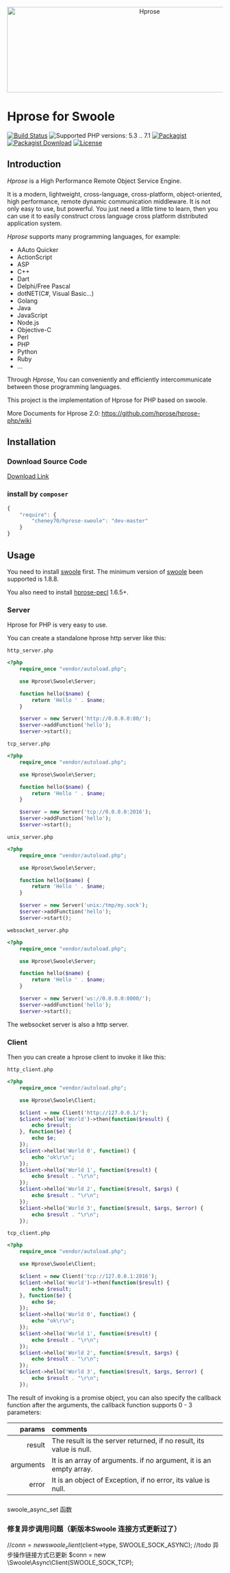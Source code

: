 <p align="center"><img src="http://hprose.com/banner.@2x.png" alt="Hprose" title="Hprose" width="650" height="200" /></p>

# Hprose for Swoole

[![Build Status](https://travis-ci.org/hprose/hprose-swoole.svg?branch=master)](https://travis-ci.org/hprose/hprose-swoole)
![Supported PHP versions: 5.3 .. 7.1](https://img.shields.io/badge/php-5.3~7.1-blue.svg)
[![Packagist](https://img.shields.io/packagist/v/hprose/hprose-swoole.svg)](https://packagist.org/packages/hprose/hprose-swoole)
[![Packagist Download](https://img.shields.io/packagist/dm/hprose/hprose-swoole.svg)](https://packagist.org/packages/hprose/hprose-swoole)
[![License](https://img.shields.io/packagist/l/hprose/hprose-swoole.svg)](https://packagist.org/packages/hprose/hprose-swoole)

## Introduction

*Hprose* is a High Performance Remote Object Service Engine.

It is a modern, lightweight, cross-language, cross-platform, object-oriented, high performance, remote dynamic communication middleware. It is not only easy to use, but powerful. You just need a little time to learn, then you can use it to easily construct cross language cross platform distributed application system.

*Hprose* supports many programming languages, for example:

* AAuto Quicker
* ActionScript
* ASP
* C++
* Dart
* Delphi/Free Pascal
* dotNET(C#, Visual Basic...)
* Golang
* Java
* JavaScript
* Node.js
* Objective-C
* Perl
* PHP
* Python
* Ruby
* ...

Through *Hprose*, You can conveniently and efficiently intercommunicate between those programming languages.

This project is the implementation of Hprose for PHP based on swoole.

More Documents for Hprose 2.0: https://github.com/hprose/hprose-php/wiki

## Installation

### Download Source Code
[Download Link](https://github.com/hprose/hprose-swoole/archive/master.zip)

### install by `composer`
```javascript
{
    "require": {
        "cheney70/hprose-swoole": "dev-master"
    }
}
```

## Usage

You need to install [swoole](http://www.swoole.com/) first. The minimum version of [swoole](https://github.com/swoole/swoole-src) been supported is 1.8.8.

You also need to install [hprose-pecl](https://pecl.php.net/package/hprose) 1.6.5+.

### Server

Hprose for PHP is very easy to use.

You can create a standalone hprose http server like this:

`http_server.php`
```php
<?php
    require_once "vendor/autoload.php";

    use Hprose\Swoole\Server;

    function hello($name) {
        return 'Hello ' . $name;
    }

    $server = new Server('http://0.0.0.0:80/');
    $server->addFunction('hello');
    $server->start();
```

`tcp_server.php`
```php
<?php
    require_once "vendor/autoload.php";

    use Hprose\Swoole\Server;

    function hello($name) {
        return 'Hello ' . $name;
    }

    $server = new Server('tcp://0.0.0.0:2016');
    $server->addFunction('hello');
    $server->start();
```

`unix_server.php`
```php
<?php
    require_once "vendor/autoload.php";

    use Hprose\Swoole\Server;

    function hello($name) {
        return 'Hello ' . $name;
    }

    $server = new Server('unix:/tmp/my.sock');
    $server->addFunction('hello');
    $server->start();
```

`websocket_server.php`
```php
<?php
    require_once "vendor/autoload.php";

    use Hprose\Swoole\Server;

    function hello($name) {
        return 'Hello ' . $name;
    }

    $server = new Server('ws://0.0.0.0:8000/');
    $server->addFunction('hello');
    $server->start();
```

The websocket server is also a http server.

### Client

Then you can create a hprose client to invoke it like this:

`http_client.php`
```php
<?php
    require_once "vendor/autoload.php";

    use Hprose\Swoole\Client;

    $client = new Client('http://127.0.0.1/');
    $client->hello('World')->then(function($result) {
        echo $result;
    }, function($e) {
        echo $e;
    });
    $client->hello('World 0', function() {
        echo "ok\r\n";
    });
    $client->hello('World 1', function($result) {
        echo $result . "\r\n";
    });
    $client->hello('World 2', function($result, $args) {
        echo $result . "\r\n";
    });
    $client->hello('World 3', function($result, $args, $error) {
        echo $result . "\r\n";
    });
```

`tcp_client.php`
```php
<?php
    require_once "vendor/autoload.php";

    use Hprose\Swoole\Client;

    $client = new Client('tcp://127.0.0.1:2016');
    $client->hello('World')->then(function($result) {
        echo $result;
    }, function($e) {
        echo $e;
    });
    $client->hello('World 0', function() {
        echo "ok\r\n";
    });
    $client->hello('World 1', function($result) {
        echo $result . "\r\n";
    });
    $client->hello('World 2', function($result, $args) {
        echo $result . "\r\n";
    });
    $client->hello('World 3', function($result, $args, $error) {
        echo $result . "\r\n";
    });
```

The result of invoking is a promise object, you can also specify the callback function after the arguments, the callback function supports 0 - 3 parameters:

|params   |comments                                                           |
|--------:|:------------------------------------------------------------------|
|result   |The result is the server returned, if no result, its value is null.|
|arguments|It is an array of arguments. if no argument, it is an empty array. |
|error    |It is an object of Exception, if no error, its value is null.      |

###
swoole_async_set 函数

### 修复异步调用问题（新版本Swoole 连接方式更新过了）
//$conn = new swoole_client($client->type, SWOOLE_SOCK_ASYNC);
//todo 异步操作链接方式已更新
$conn = new \Swoole\Async\Client(SWOOLE_SOCK_TCP);
